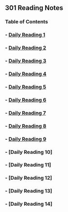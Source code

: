 ## 301 Reading Notes

### Table of Contents

### - [Daily Reading 1](https://github.com/AtkinsonKyle/reading-notes/blob/master/301/SMACCS-RWD.md)

### - [Daily Reading 2](https://github.com/AtkinsonKyle/reading-notes/blob/master/301/jQuery.md)

### - [Daily Reading 3](https://github.com/AtkinsonKyle/reading-notes/blob/master/301/flexbox-templating.md)

### - [Daily Reading 4](https://github.com/AtkinsonKyle/reading-notes/blob/master/301/RWD-Regular-Expressions.md)

### - [Daily Reading 5](https://github.com/AtkinsonKyle/reading-notes/blob/master/301/heroku-deployment.md)

### - [Daily Reading 6](https://github.com/AtkinsonKyle/reading-notes/blob/master/301/node-express-api.md)

### - [Daily Reading 7](https://github.com/AtkinsonKyle/reading-notes/blob/master/301/API.md)

### - [Daily Reading 8](https://github.com/AtkinsonKyle/reading-notes/blob/master/301/SQL.md)

### - [Daily Reading 9](https://github.com/AtkinsonKyle/reading-notes/blob/master/301/refactoring.md)

### - [Daily Reading 10]

### - [Daily Reading 11]

### - [Daily Reading 12]

### - [Daily Reading 13]

### - [Daily Reading 14]

